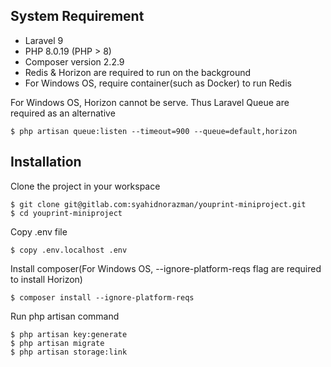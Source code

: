 ## System Requirement

- Laravel 9
- PHP 8.0.19 (PHP > 8)
- Composer version 2.2.9
- Redis & Horizon are required to run on the background
- For Windows OS, require container(such as Docker) to run Redis

For Windows OS, Horizon cannot be serve. Thus Laravel Queue are required as an alternative

    $ php artisan queue:listen --timeout=900 --queue=default,horizon

## Installation

Clone the project in your workspace

    $ git clone git@gitlab.com:syahidnorazman/youprint-miniproject.git
    $ cd youprint-miniproject

Copy .env file

    $ copy .env.localhost .env

Install composer(For Windows OS, --ignore-platform-reqs flag are required to install Horizon)

    $ composer install --ignore-platform-reqs

Run php artisan command

    $ php artisan key:generate
    $ php artisan migrate
    $ php artisan storage:link
